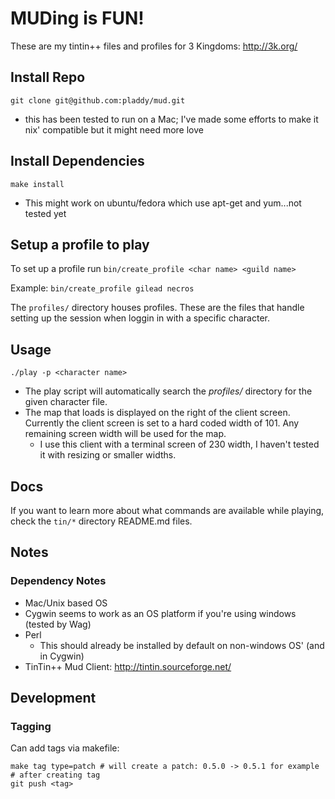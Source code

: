 # MUDing is FUN!

These are my tintin++ files and profiles for 3 Kingdoms: http://3k.org/

## Install Repo

`git clone git@github.com:pladdy/mud.git`

- this has been tested to run on a Mac; I've made some efforts to make it nix' compatible but it might need more love

## Install Dependencies

`make install`

- This might work on ubuntu/fedora which use apt-get and yum...not tested yet

## Setup a profile to play

To set up a profile run `bin/create_profile <char name> <guild name>`

Example: `bin/create_profile gilead necros`

The `profiles/` directory houses profiles.  These are the files that handle setting up the session when loggin in with a specific character.

## Usage

`./play -p <character name>`

- The play script will automatically search the *profiles/* directory for the given character file.
- The map that loads is displayed on the right of the client screen.  Currently the client screen
  is set to a hard coded width of 101.  Any remaining screen width will be used for the map.
  - I use this client with a terminal screen of 230 width, I haven't tested it with resizing or
    smaller widths.

## Docs

If you want to learn more about what commands are available while playing, check the `tin/*` directory README.md files.

## Notes

### Dependency Notes

- Mac/Unix based OS
- Cygwin seems to work as an OS platform if you're using windows (tested by Wag)
- Perl
  - This should already be installed by default on non-windows OS' (and in Cygwin)
- TinTin++ Mud Client: http://tintin.sourceforge.net/

## Development

### Tagging

Can add tags via makefile:

```
make tag type=patch # will create a patch: 0.5.0 -> 0.5.1 for example
# after creating tag
git push <tag>
```
